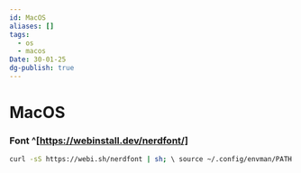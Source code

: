 ```yaml
---
id: MacOS
aliases: []
tags:
  - os
  - macos
Date: 30-01-25
dg-publish: true
---
```

# MacOS

### Font ^[https://webinstall.dev/nerdfont/]

```bash
curl -sS https://webi.sh/nerdfont | sh; \ source ~/.config/envman/PATH.env

```